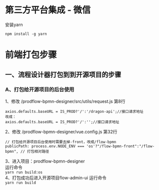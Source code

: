 # 第三方平台集成 - 微信

安装yarn
```
npm install -g yarn
```

# 前端打包步骤
## 一、流程设计器打包到到开源项目的步骤
### A、打包给开源项目的后台使用
1、修改 /prodflow-bpmn-designer/src/utils/request.js 第8行
  ``` 
  axios.defaults.baseURL = IS_PROD?'/':'/dragon-api';//接口请求地址 
  改成：
  axios.defaults.baseURL = IS_PROD?'/':'';//接口请求地址 
  ```
2、修改 /prodflow-bpmn-designer/vue.config.js 第32行
  ``` 
  // 打包给开源项目后台使用时需要去掉-front，改成/flow-bpmn
  publicPath: process.env.NODE_ENV === 'os'?"/flow-bpmn-front":"/flow-bpmn", // 打包相对路径 
  ```
3、进入项目：prodflow-bpmn-designer  
运行命令  
``` yarn run build:os ```  
4、打包成功后进入开源项目flow-admin-ui
运行命令  
``` yarn run build ```

